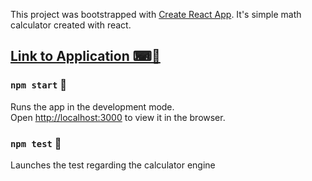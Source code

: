 This project was bootstrapped with [Create React App](https://github.com/facebook/create-react-app).
It's simple math calculator created with react.
## [Link to Application ⌨🔌](https://5efef30eb376c88ce5350c1b--bartekw2213-react-calculator.netlify.app/)


### `npm start` 🏃

Runs the app in the development mode.<br />
Open [http://localhost:3000](http://localhost:3000) to view it in the browser.

### `npm test` 🧪

Launches the test regarding the calculator engine



